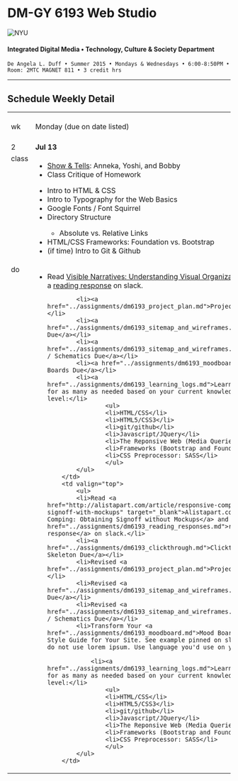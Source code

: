 # DM-GY 6193 Web Studio

![NYU](http://ws2.polishedsolid.com/de/nyu_soe_logo.png)
#### Integrated Digital Media • Technology, Culture & Society Department

    De Angela L. Duff • Summer 2015 • Mondays & Wednesdays • 6:00-8:50PM • Room: 2MTC MAGNET 811 • 3 credit hrs

---

## Schedule Weekly Detail

<table>
<tr>
<td>wk</td>
<td>Monday (due on date listed)</td>
<td>Wednesday (due on date listed)</td>
</tr>
<!-- first week -->
<tr>
        <td valign="top" width="4%">2</td>
        <td valign="top" width="48%"><strong>Jul 13</strong></td>
        <td valign="top" width="48%"><strong>Jul 15</strong></td>
</tr>
 <tr>
        <td valign="top">class</td>
        <td valign="top">
            <ul>
            <li><a href="../assignments/dm6193_show_and_tells.md">Show &amp; Tells</a>: Anneka, Yoshi, and Bobby</li>
            <li>Class Critique of Homework</li>
            </ul>
            <ul>
            <li>Intro to HTML &amp; CSS</li>
            <li>Intro to Typography for the Web Basics</li>
            <li>Google Fonts / Font Squirrel</li>
            <li>Directory Structure</li>
            <ul><li>Absolute vs. Relative Links</li></ul>
            <li>HTML/CSS Frameworks: Foundation vs. Bootstrap</li>
            <li>(if time) Intro to Git &amp; Github</li>
            </ul>
        </td>
        <td>
            <ul>
            <li>Class Critique of Homework</li>
            <li><a href="../assignments/dm6193_show_and_tells.md">Show &amp; Tells</a>: Edan, Rui, ans Monica</li>
            <li>SASS vs. LESS</li>
            </ul>
        </td>
</tr>
<tr>
        <td valign="top">do</td>
        <td valign="top">
            <ul>
            <li>Read <a href="http://www.lukew.com/ff/entry.asp?981" target="_blank">Visible Narratives: Understanding Visual Organization</a> and write a <a href="../assignments/dm6193_reading_responses.md">reading response</a> on slack.</li>
    
            <li><a href="../assignments/dm6193_project_plan.md">Project Plan Due</a></li>
            <li><a href="../assignments/dm6193_sitemap_and_wireframes.md">Sitemap Due</a></li>
            <li><a href="../assignments/dm6193_sitemap_and_wireframes.md">Wireframes / Schematics Due</a></li>
            <li><a href="../assignments/dm6193_moodboard.md">Mood Boards Due</a></li>
            <li><a href="../assignments/dm6193_learning_logs.md">Learning Log</a> for as many as needed based on your current knowledge and skill level:</li>
                    <ul>
                    <li>HTML/CSS</li>
                    <li>HTML5/CSS3</li>
                    <li>git/github</li>
                    <li>Javascript/JQuery</li>
                    <li>The Reponsive Web (Media Queries)</li>
                    <li>Frameworks (Bootstrap and Foundation)</li>
                    <li>CSS Preprocessor: SASS</li>
                    </ul>
            </ul>    
        </td>
        <td valign="top">
            <ul>
            <li>Read <a href="http://alistapart.com/article/responsive-comping-obtaining-signoff-with-mockups" target="_blank">Alistapart.com: Responsive Comping: Obtaining Signoff without Mockups</a> and write a <a href="../assignments/dm6193_reading_responses.md">reading response</a> on slack.</li>
            <li><a href="../assignments/dm6193_clickthrough.md">Clickthrough / Skeleton Due</a></li>
            <li>Revised <a href="../assignments/dm6193_project_plan.md">Project Plan Due</a></li>
            <li>Revised <a href="../assignments/dm6193_sitemap_and_wireframes.md">Sitemap Due</a></li>
            <li>Revised <a href="../assignments/dm6193_sitemap_and_wireframes.md">Wireframes / Schematics Due</a></li>
            <li>Transform Your <a href="../assignments/dm6193_moodboard.md">Mood Board</a> to a Style Guide for Your Site. See example pinned on slack. However, do not use lorem ipsum. Use language you'd use on your site.</li>
        
                <li><a href="../assignments/dm6193_learning_logs.md">Learning Log</a> for as many as needed based on your current knowledge and skill level:</li>
                    <ul>
                    <li>HTML/CSS</li>
                    <li>HTML5/CSS3</li>
                    <li>git/github</li>
                    <li>Javascript/JQuery</li>
                    <li>The Reponsive Web (Media Queries)</li>
                    <li>Frameworks (Bootstrap and Foundation)</li>
                    <li>CSS Preprocessor: SASS</li>
                    </ul>
            </ul>
        </td>
</tr>
</table>